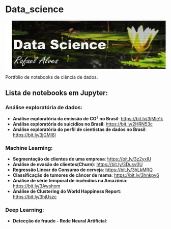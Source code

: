 # Data_science

![banner](https://github.com/Rass16/Data_science/blob/main/banner.jpg)

Portfólio de notebooks de ciência de dados.

## Lista de notebooks em Jupyter:

### Análise exploratória de dados:

* **Análise exploratória da emissão de CO² no Brasil**: https://bit.ly/3jMle1k
* **Análise exploratória de suicídios no Brasil**: https://bit.ly/2HRN53c
* **Análise exploratória do perfil de cientistas de dados no Brasil**: https://bit.ly/3jGMI8l

### Machine Learning:
* **Segmentação de clientes de uma empresa**: https://bit.ly/3z2yxlU
* **Análise de evasão de clientes(Churn)**: https://bit.ly/3Dusv0U
* **Regressão Linear do Consumo de cerveja**: https://bit.ly/3hLkMRQ
* **Classificação de tumores de câncer de mama**: https://bit.ly/3hnkpy6
* **Análise de série temporal de incêndios na Amazônia**: https://bit.ly/3Awshom
* **Análise de Clustering do World Happiness Report**: https://bit.ly/3hjUszc

### Deep Learning:
* **Detecção de fraude - Rede Neural Artificial**: 
